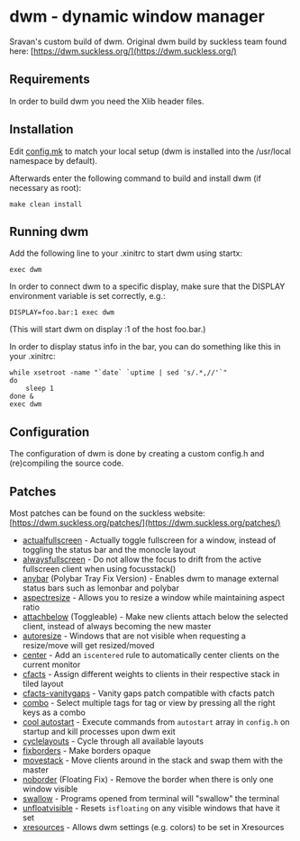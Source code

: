 # dwm - dynamic window manager

Sravan's custom build of dwm. Original dwm build by suckless team found here: [https://dwm.suckless.org/](https://dwm.suckless.org/)

## Requirements

In order to build dwm you need the Xlib header files.

## Installation

Edit [config.mk](config.mk) to match your local setup (dwm is installed into
the /usr/local namespace by default).

Afterwards enter the following command to build and install dwm (if
necessary as root):

```
make clean install
```

## Running dwm

Add the following line to your .xinitrc to start dwm using startx:

```
exec dwm
```

In order to connect dwm to a specific display, make sure that
the DISPLAY environment variable is set correctly, e.g.:

```
DISPLAY=foo.bar:1 exec dwm
```

(This will start dwm on display :1 of the host foo.bar.)

In order to display status info in the bar, you can do something
like this in your .xinitrc:

```
while xsetroot -name "`date` `uptime | sed 's/.*,//'`"
do
    sleep 1
done &
exec dwm
```

## Configuration

The configuration of dwm is done by creating a custom config.h
and (re)compiling the source code.

## Patches

Most patches can be found on the suckless website: [https://dwm.suckless.org/patches/](https://dwm.suckless.org/patches/)

* [actualfullscreen](https://dwm.suckless.org/patches/actualfullscreen/) - Actually toggle fullscreen for a window, instead of toggling the status bar and the monocle layout
* [alwaysfullscreen](https://dwm.suckless.org/patches/alwaysfullscreen/) - Do not allow the focus to drift from the active fullscreen client when using focusstack()
* [anybar](https://github.com/mihirlad55/dwm-anybar) (Polybar Tray Fix Version) - Enables dwm to manage external status bars such as lemonbar and polybar
* [aspectresize](https://dwm.suckless.org/patches/aspectresize/) - Allows you to resize a window while maintaining aspect ratio
* [attachbelow](https://dwm.suckless.org/patches/attachbelow/) (Toggleable) - Make new clients attach below the selected client, instead of always becoming the new master
* [autoresize](https://dwm.suckless.org/patches/autoresize/) - Windows that are not visible when requesting a resize/move will get resized/moved
* [center](https://dwm.suckless.org/patches/center/) - Add an `iscentered` rule to automatically center clients on the current monitor
* [cfacts](https://dwm.suckless.org/patches/cfacts/) - Assign different weights to clients in their respective stack in tiled layout
* [cfacts-vanitygaps](https://github.com/bakkeby/patches/blob/master/dwm/dwm-cfacts-vanitygaps-6.2.diff) - Vanity gaps patch compatible with cfacts patch
* [combo](https://dwm.suckless.org/patches/combo/) - Select multiple tags for tag or view by pressing all the right keys as a combo
* [cool autostart](https://dwm.suckless.org/patches/cool_autostart/) - Execute commands from `autostart` array in `config.h` on startup and kill processes upon dwm exit
* [cyclelayouts](https://dwm.suckless.org/patches/cyclelayouts/) - Cycle through all available layouts
* [fixborders](https://dwm.suckless.org/patches/alpha/) - Make borders opaque
* [movestack](https://dwm.suckless.org/patches/movestack/) - Move clients around in the stack and swap them with the master
* [noborder](https://dwm.suckless.org/patches/noborder/) (Floating Fix) - Remove the border when there is only one window visible
* [swallow](https://dwm.suckless.org/patches/swallow/) - Programs opened from terminal will "swallow" the terminal
* [unfloatvisible](https://dwm.suckless.org/patches/unfloatvisible/) - Resets `isfloating` on any visible windows that have it set
* [xresources](https://dwm.suckless.org/patches/xresources/) - Allows dwm settings (e.g. colors) to be set in Xresources
